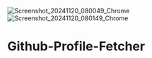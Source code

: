 ![Screenshot_20241120_080049_Chrome](https://github.com/user-attachments/assets/00e16af5-595f-4e0a-aa6d-69498fb4e032)
![Screenshot_20241120_080149_Chrome](https://github.com/user-attachments/assets/6496e6a1-ba92-4258-9184-448e148510f1)
# Github-Profile-Fetcher
